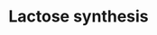 ---
authors:
- ReactomeTeam
description: Synthesis of the disaccharide lactose takes place within the Golgi apparatus
  of epithelial cells of the lactating mammary gland. The synthesis itself is a single
  chemical reaction of free glucose and UDP-galactose to form lactose and UDP. For
  this reaction to occur, glucose is transported from the cytosol into the Golgi lumen,
  and B4GALT1 interacts with LALBA (alpha-lactalbumin) to modulate its substrate specificity
  (Brew and Hill 1975).  View original pathway at [http://www.reactome.org/PathwayBrowser/#DIAGRAM=5653890
  Reactome].
last-edited: 2021-01-25
organisms:
- Homo sapiens
redirect_from:
- /index.php/Pathway:WP4116
- /instance/WP4116
schema-jsonld:
- '@context': https://schema.org/
  '@id': https://wikipathways.github.io/pathways/WP4116.html
  '@type': Dataset
  creator:
    '@type': Organization
    name: WikiPathways
  description: Synthesis of the disaccharide lactose takes place within the Golgi
    apparatus of epithelial cells of the lactating mammary gland. The synthesis itself
    is a single chemical reaction of free glucose and UDP-galactose to form lactose
    and UDP. For this reaction to occur, glucose is transported from the cytosol into
    the Golgi lumen, and B4GALT1 interacts with LALBA (alpha-lactalbumin) to modulate
    its substrate specificity (Brew and Hill 1975).  View original pathway at [http://www.reactome.org/PathwayBrowser/#DIAGRAM=5653890
    Reactome].
  keywords:
  - B4GALT1
  - 'SLC2A1 '
  - 'B4GALT1 '
  - LALBA
  - SLC2A1 tetramer
  - Lac
  - Glc
  - B4GALT1:LALBA
  - 'LALBA '
  - UDP-Gal
  - UDP
  - Mn2+
  license: CC0
  name: Lactose synthesis
seo: CreativeWork
title: Lactose synthesis
wpid: WP4116
---